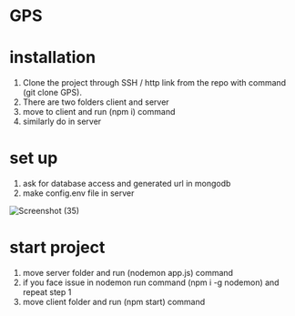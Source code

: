 # GPS

# installation

1. Clone the project through SSH / http link from the repo with command (git clone <url> GPS).
2. There are two folders client and server 
3. move to client and run (npm i) command
4. similarly do in server

# set up
 
1. ask for database access and generated url in mongodb
2. make config.env file in server

![Screenshot (35)](https://user-images.githubusercontent.com/87473128/189493091-1a8f647f-8f75-4adb-9bdc-26dfa2485053.png)

# start project 
 
1. move server folder and run (nodemon app.js) command
2. if you face issue in nodemon run command (npm i -g nodemon) and repeat step 1
3. move client folder and run (npm start) command
